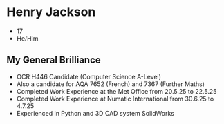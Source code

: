 # Henry Jackson
- 17
- He/Him

## My General Brilliance
- OCR H446 Candidate (Computer Science A-Level)
- Also a candidate for AQA 7652 (French) and 7367 (Further Maths)
- Completed Work Experience at the Met Office from 20.5.25 to 22.5.25
- Completed Work Experience at Numatic International from 30.6.25 to 4.7.25
- Experienced in Python and 3D CAD system SolidWorks
<!--
**logHenry/logHenry** is a ✨ _special_ ✨ repository because its `README.md` (this file) appears on your GitHub profile.

Here are some ideas to get you started:

- 🔭 I’m currently working on ...
- 🌱 I’m currently learning ...
- 👯 I’m looking to collaborate on ...
- 🤔 I’m looking for help with ...
- 💬 Ask me about ...
- 📫 How to reach me: ...
- 😄 Pronouns: ...
- ⚡ Fun fact: ...
-->
